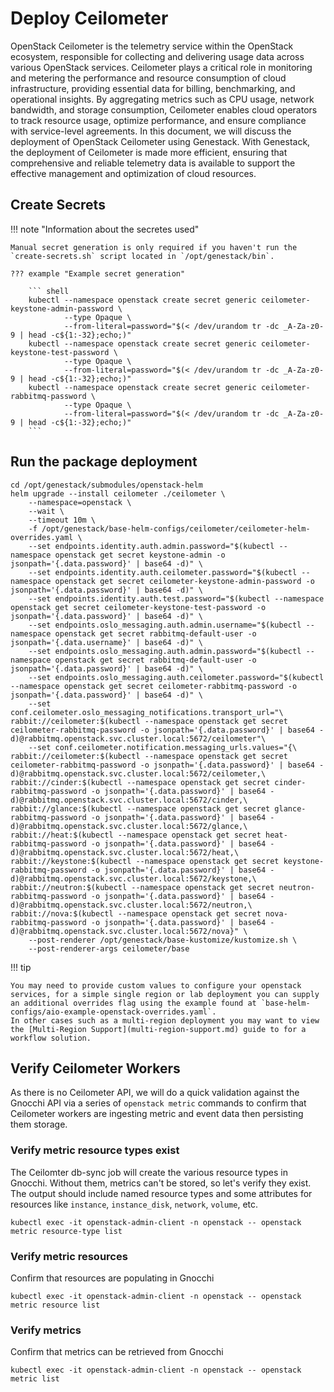 # Deploy Ceilometer

OpenStack Ceilometer is the telemetry service within the OpenStack ecosystem, responsible for collecting and delivering usage data across various OpenStack services. Ceilometer plays a critical role in monitoring and metering the performance and resource consumption of cloud infrastructure, providing essential data for billing, benchmarking, and operational insights. By aggregating metrics such as CPU usage, network bandwidth, and storage consumption, Ceilometer enables cloud operators to track resource usage, optimize performance, and ensure compliance with service-level agreements. In this document, we will discuss the deployment of OpenStack Ceilometer using Genestack. With Genestack, the deployment of Ceilometer is made more efficient, ensuring that comprehensive and reliable telemetry data is available to support the effective management and optimization of cloud resources.

## Create Secrets

!!! note "Information about the secretes used"

    Manual secret generation is only required if you haven't run the `create-secrets.sh` script located in `/opt/genestack/bin`.

    ??? example "Example secret generation"

        ``` shell
        kubectl --namespace openstack create secret generic ceilometer-keystone-admin-password \
                --type Opaque \
                --from-literal=password="$(< /dev/urandom tr -dc _A-Za-z0-9 | head -c${1:-32};echo;)"
        kubectl --namespace openstack create secret generic ceilometer-keystone-test-password \
                --type Opaque \
                --from-literal=password="$(< /dev/urandom tr -dc _A-Za-z0-9 | head -c${1:-32};echo;)"
        kubectl --namespace openstack create secret generic ceilometer-rabbitmq-password \
                --type Opaque \
                --from-literal=password="$(< /dev/urandom tr -dc _A-Za-z0-9 | head -c${1:-32};echo;)"
        ```

## Run the package deployment

``` shell
cd /opt/genestack/submodules/openstack-helm
helm upgrade --install ceilometer ./ceilometer \
    --namespace=openstack \
    --wait \
    --timeout 10m \
    -f /opt/genestack/base-helm-configs/ceilometer/ceilometer-helm-overrides.yaml \
    --set endpoints.identity.auth.admin.password="$(kubectl --namespace openstack get secret keystone-admin -o jsonpath='{.data.password}' | base64 -d)" \
    --set endpoints.identity.auth.ceilometer.password="$(kubectl --namespace openstack get secret ceilometer-keystone-admin-password -o jsonpath='{.data.password}' | base64 -d)" \
    --set endpoints.identity.auth.test.password="$(kubectl --namespace openstack get secret ceilometer-keystone-test-password -o jsonpath='{.data.password}' | base64 -d)" \
    --set endpoints.oslo_messaging.auth.admin.username="$(kubectl --namespace openstack get secret rabbitmq-default-user -o jsonpath='{.data.username}' | base64 -d)" \
    --set endpoints.oslo_messaging.auth.admin.password="$(kubectl --namespace openstack get secret rabbitmq-default-user -o jsonpath='{.data.password}' | base64 -d)" \
    --set endpoints.oslo_messaging.auth.ceilometer.password="$(kubectl --namespace openstack get secret ceilometer-rabbitmq-password -o jsonpath='{.data.password}' | base64 -d)" \
    --set conf.ceilometer.oslo_messaging_notifications.transport_url="\
rabbit://ceilometer:$(kubectl --namespace openstack get secret ceilometer-rabbitmq-password -o jsonpath='{.data.password}' | base64 -d)@rabbitmq.openstack.svc.cluster.local:5672/ceilometer"\
    --set conf.ceilometer.notification.messaging_urls.values="{\
rabbit://ceilometer:$(kubectl --namespace openstack get secret ceilometer-rabbitmq-password -o jsonpath='{.data.password}' | base64 -d)@rabbitmq.openstack.svc.cluster.local:5672/ceilometer,\
rabbit://cinder:$(kubectl --namespace openstack get secret cinder-rabbitmq-password -o jsonpath='{.data.password}' | base64 -d)@rabbitmq.openstack.svc.cluster.local:5672/cinder,\
rabbit://glance:$(kubectl --namespace openstack get secret glance-rabbitmq-password -o jsonpath='{.data.password}' | base64 -d)@rabbitmq.openstack.svc.cluster.local:5672/glance,\
rabbit://heat:$(kubectl --namespace openstack get secret heat-rabbitmq-password -o jsonpath='{.data.password}' | base64 -d)@rabbitmq.openstack.svc.cluster.local:5672/heat,\
rabbit://keystone:$(kubectl --namespace openstack get secret keystone-rabbitmq-password -o jsonpath='{.data.password}' | base64 -d)@rabbitmq.openstack.svc.cluster.local:5672/keystone,\
rabbit://neutron:$(kubectl --namespace openstack get secret neutron-rabbitmq-password -o jsonpath='{.data.password}' | base64 -d)@rabbitmq.openstack.svc.cluster.local:5672/neutron,\
rabbit://nova:$(kubectl --namespace openstack get secret nova-rabbitmq-password -o jsonpath='{.data.password}' | base64 -d)@rabbitmq.openstack.svc.cluster.local:5672/nova}" \
    --post-renderer /opt/genestack/base-kustomize/kustomize.sh \
    --post-renderer-args ceilometer/base
```

!!! tip

    You may need to provide custom values to configure your openstack services, for a simple single region or lab deployment you can supply an additional overrides flag using the example found at `base-helm-configs/aio-example-openstack-overrides.yaml`.
    In other cases such as a multi-region deployment you may want to view the [Multi-Region Support](multi-region-support.md) guide to for a workflow solution.

## Verify Ceilometer Workers

As there is no Ceilometer API, we will do a quick validation against the
Gnocchi API via a series of `openstack metric` commands to confirm that
Ceilometer workers are ingesting metric and event data then persisting them
storage.

### Verify metric resource types exist

The Ceilomter db-sync job will create the various resource types in Gnocchi.
Without them, metrics can't be stored, so let's verify they exist. The
output should include named resource types and some attributes for resources
like `instance`, `instance_disk`, `network`, `volume`, etc.

``` shell
kubectl exec -it openstack-admin-client -n openstack -- openstack metric resource-type list
```

### Verify metric resources

Confirm that resources are populating in Gnocchi

``` shell
kubectl exec -it openstack-admin-client -n openstack -- openstack metric resource list
```

### Verify metrics

Confirm that metrics can be retrieved from Gnocchi

``` shell
kubectl exec -it openstack-admin-client -n openstack -- openstack metric list
```
